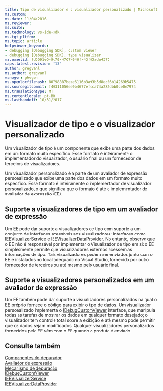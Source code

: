 ```yaml
---
title: Tipo de visualizador e o visualizador personalizado | Microsoft Docs
ms.custom: 
ms.date: 11/04/2016
ms.reviewer: 
ms.suite: 
ms.technology: vs-ide-sdk
ms.tgt_pltfrm: 
ms.topic: article
helpviewer_keywords:
- debugging [Debugging SDK], custom viewer
- debugging [Debugging SDK], type visualizer
ms.assetid: fd3691e6-9c78-4767-846f-43f85ada4375
caps.latest.revision: "13"
author: gregvanl
ms.author: gregvanl
manager: ghogen
ms.openlocfilehash: 80798887beee6116b3a93b5d8ec86b14269b5475
ms.sourcegitcommit: f40311056ea0b4677efcca74a285dbb0ce0e7974
ms.translationtype: MT
ms.contentlocale: pt-BR
ms.lasthandoff: 10/31/2017
---
```

# <a name="type-visualizer-and-custom-viewer"></a>Visualizador de tipo e o visualizador personalizado
Um visualizador de tipo é um componente que exibe uma parte dos dados em um formato muito específico. Esse formato é inteiramente o implementador do visualizador, o usuário final ou um fornecedor de terceiros de visualizadores.  
  
 Um visualizador personalizado é a parte de um avaliador de expressão personalizado que exibe uma parte dos dados em um formato muito específico. Esse formato é inteiramente o implementador de visualizador personalizado, o que significa que o formato é até o implementador de avaliador de expressão (EE).  
  
## <a name="support-for-type-visualizers-in-an-expression-evaluator"></a>Suporte a visualizadores de tipo em um avaliador de expressão  
 Um EE pode dar suporte a visualizadores de tipo com suporte a um conjunto de interfaces acessíveis aos visualizadores: interfaces como [IEEVisualizerService](../../extensibility/debugger/reference/ieevisualizerservice.md) e [IEEVisualizerDataProvider](../../extensibility/debugger/reference/ieevisualizerdataprovider.md). No entanto, observe que o EE não é responsável por implementar o Visualizador de tipo em si: o EE simplesmente permite que visualizadores externos acessem as informações de tipo. Tais visualizadores podem ser enviados junto com o EE e instalados no local adequado no Visual Studio, fornecido por outro fornecedor de terceiros ou até mesmo pelo usuário final.  
  
## <a name="support-for-custom-viewers-in-an-expression-evaluator"></a>Suporte a visualizadores personalizados em um avaliador de expressão  
 Um EE também pode dar suporte a visualizadores personalizados na qual o EE próprio fornece o código para exibir o tipo de dados. Um visualizador personalizado implementa o [IDebugCustomViewer](../../extensibility/debugger/reference/idebugcustomviewer.md) interface, que manipula todas as tarefas de mostrar os dados em qualquer formato desejado; o visualizador tem controle total sobre a exibição e até mesmo pode permitir que os dados sejam modificados. Qualquer visualizadores personalizados fornecidos pelo EE vêm com o EE quando o produto é enviado.  
  
## <a name="see-also"></a>Consulte também  
 [Componentes do depurador](../../extensibility/debugger/debugger-components.md)   
 [Avaliador de expressão](../../extensibility/debugger/expression-evaluator.md)   
 [Mecanismo de depuração](../../extensibility/debugger/debug-engine.md)   
 [IDebugCustomViewer](../../extensibility/debugger/reference/idebugcustomviewer.md)   
 [IEEVisualizerService](../../extensibility/debugger/reference/ieevisualizerservice.md)   
 [IEEVisualizerDataProvider](../../extensibility/debugger/reference/ieevisualizerdataprovider.md)